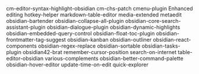 cm-editor-syntax-highlight-obsidian
cm-chs-patch
cmenu-plugin
Enhanced editing
hotkey-helper
markdown-table-editor
media-extended
metaedit
obsidian-bartender
obsidian-collapse-all-plugin
obsidian-core-search-assistant-plugin
obsidian-dialogue-plugin
obsidian-dynamic-highlights
obsidian-embedded-query-control
obsidian-float-toc-plugin
obsidian-frontmatter-tag-suggest
obsidian-kanban
obsidian-outliner
obsidian-react-components
obsidian-regex-replace
obsidian-sortable
obsidian-tasks-plugin
obsidian42-brat
remember-cursor-position
search-on-internet
table-editor-obsidian
various-complements
obsidian-better-command-palette
obsidian-hover-editor
update-time-on-edit
quick-explorer